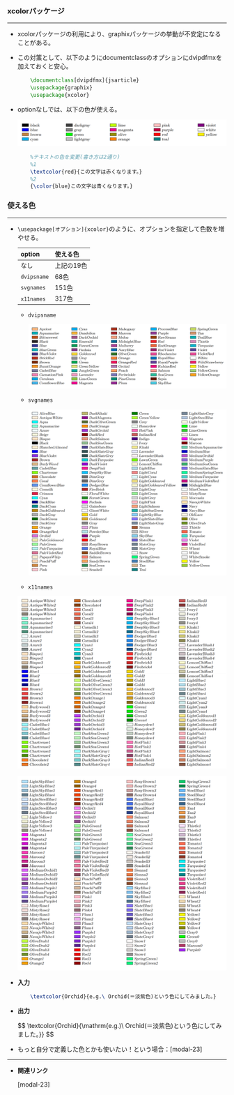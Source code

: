<!--12-->
<!--文字色指定(xcolorパッケージ)-->

### xcolorパッケージ

---

- xcolorパッケージの利用により、graphixパッケージの挙動が不安定になることがある。
- この対策として、以下のようにdocumentclassのオプションにdvipdfmxを加えておくと安心。
    
    ```latex
        \documentclass[dvipdfmx]{jsarticle}
        \usepackage{graphix}
        \usepackage{xcolor}
    ```
    
- optionなしでは、以下の色が使える。
    
    ![1](./xcolor-text-color/1.png)
    
    ```latex
        %テキストの色を変更(書き方は2通り)
        %1
        \textcolor{red}{この文字は赤くなります。}
        %2
        {\color{blue}この文字は青くなります。}
    ```
    

### 使える色

---

- `\usepackage[オプション]{xcolor}`のように、オプションを指定して色数を増やせる。
    
    
    | **option** | **使える色** |
    | --- | --- |
    | なし | 上記の19色 |
    | `dvipsname` | 68色 |
    | `svgnames` | 151色 |
    | `x11names` | 317色 |
    - `dvipsname`
        
        ![2](./xcolor-text-color/2.png)
        
    - `svgnames`
        
        ![3](./xcolor-text-color/3.png)
        
    - `x11names`
    
    ![4](./xcolor-text-color/4.png)
    
    ![5](./xcolor-text-color/5.png)
    
- **入力**
    ```latex
        \textcolor{Orchid}{e.g.\ Orchid(＝淡紫色)という色にしてみました。}
    ```
- **出力**
    <div>
    $$
    \textcolor{Orchid}{\mathrm{e.g.)\ Orchid(＝淡紫色)という色にしてみました。}}
    $$
    </div>

- もっと自分で定義した色とかも使いたい！という場合：[modal-23]<!--(マクロ)色を定義して使う-->


---

- **関連リンク**
    
    <div class="related-link-wrapper">
      [modal-23]<!--(マクロ)色を定義して使う-->
    </div>